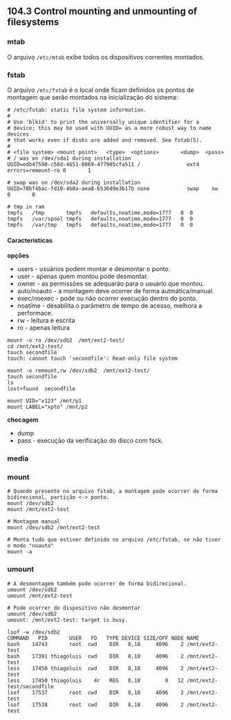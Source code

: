 ## 104.3 Control mounting and unmounting of filesystems

### mtab

O arquivo `/etc/mtab` exibe todos os dispositivos correntes montados.

### fstab

O arquivo `/etc/fstab` é o local onde ficam definidos os pontos de montagem que serão montados na inicialização do sistema:

```
# /etc/fstab: static file system information.
#
# Use 'blkid' to print the universally unique identifier for a
# device; this may be used with UUID= as a more robust way to name devices
# that works even if disks are added and removed. See fstab(5).
#
# <file system> <mount point>   <type>  <options>       <dump>  <pass>
# / was on /dev/sda1 during installation
UUID=edb47590-c58d-4651-8069-477905cfa511 /               ext4   errors=remount-ro 0       1

# swap was on /dev/sda2 during installation
UUID=78bf4bac-fd10-4b0a-aea8-b53649e3b17b none            swap    sw              0       0

# tmp in ram
tmpfs   /tmp       tmpfs   defaults,noatime,mode=1777   0  0
tmpfs   /var/spool tmpfs   defaults,noatime,mode=1777   0  0
tmpfs   /var/tmp   tmpfs   defaults,noatime,mode=1777   0  0
```

#### Características

**opções**
* users - usuários podem montar e desmontar o ponto.
* user - apenas quem montou pode desmontar.
* owner - as permissões se adequarão para o usuário que montou.
* auto/noauto - a montagem deve ocorrer de forma autmática/manual.
* exec/noexec - pode ou não ocorrer execução dentro do ponto.
* noatime - desabilita o parâmetro de tempo de acesso, melhora a performace.
* rw - leitura e escrita
* ro - apenas leitura

```
mount -o ro /dev/sdb2  /mnt/ext2-test/
cd /mnt/ext2-test/
touch secondfile
touch: cannot touch 'secondfile': Read-only file system

mount -o remount,rw /dev/sdb2  /mnt/ext2-test/
touch secondfile
ls
lost+found  secondfile

mount UID="x123" /mnt/p1
mount LABEL="xpto" /mnt/p2
```

**checagem**
* dump
* pass - execução da verificação do disco com fsck.

### media

### mount

```
# Quando presente no arquivo fstab, a montagem pode ocorrer de forma bidirecional, partição <-> ponto.
mount /dev/sdb2
mount /mnt/ext2-test

# Montagem manual
mount /dev/sdb2 /mnt/ext2-test

# Monta tudo que estiver definido no arquivo /etc/fstab, se não tiver o modo "noauto"
mount -a
```

### umount

```
# A desmontagem também pode ocorrer de forma bidirecional.
umount /dev/sdb2
umount /mnt/ext2-test

# Pode ocorrer do dispositivo não desmontar
umount /dev/sdb2
umount: /mnt/ext2-test: target is busy.

lsof -w /dev/sdb2
COMMAND   PID       USER   FD   TYPE DEVICE SIZE/OFF NODE NAME
bash    14743       root  cwd    DIR   8,18     4096    2 /mnt/ext2-test
bash    17391 thiagoluis  cwd    DIR   8,18     4096    2 /mnt/ext2-test
less    17450 thiagoluis  cwd    DIR   8,18     4096    2 /mnt/ext2-test
less    17450 thiagoluis    4r   REG   8,18        0   12 /mnt/ext2-test/secondfile
lsof    17537       root  cwd    DIR   8,18     4096    2 /mnt/ext2-test
lsof    17538       root  cwd    DIR   8,18     4096    2 /mnt/ext2-test
```
